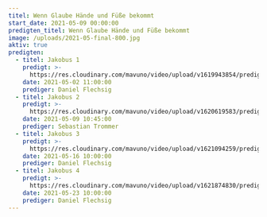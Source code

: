 ```yaml
---
titel: Wenn Glaube Hände und Füße bekommt
start_date: 2021-05-09 00:00:00
predigten_titel: Wenn Glaube Hände und Füße bekommt
image: /uploads/2021-05-final-800.jpg
aktiv: true
predigten:
  - titel: Jakobus 1
    predigt: >-
      https://res.cloudinary.com/mavuno/video/upload/v1619943854/predigten/2021-05%20Wenn%20Glaube%20Haende%20und%20Fuesse%20bekommt/2021-05-02_GoDi_Mavuno_Berlin_-_Jakobus_1.mp3
    date: 2021-05-02 11:00:00
    prediger: Daniel Flechsig
  - titel: Jakobus 2
    predigt: >-
      https://res.cloudinary.com/mavuno/video/upload/v1620619583/predigten/2021-05%20Wenn%20Glaube%20Haende%20und%20Fuesse%20bekommt/Jakobus_2_09.05.21_Sebastian_Trommer.mp3
    date: 2021-05-09 10:45:00
    prediger: Sebastian Trommer
  - titel: Jakobus 3
    predigt: >-
      https://res.cloudinary.com/mavuno/video/upload/v1621094259/predigten/2021-05%20Wenn%20Glaube%20Haende%20und%20Fuesse%20bekommt/2021-05-16_Godi_Mavuno_Berlin_-_Jakobus_3_-_Leeres_Gerede_oder_Weisheit_von_oben_1.mp3
    date: 2021-05-16 10:00:00
    prediger: Daniel Flechsig
  - titel: Jakobus 4
    predigt: >-
      https://res.cloudinary.com/mavuno/video/upload/v1621874830/predigten/2021-05%20Wenn%20Glaube%20Haende%20und%20Fuesse%20bekommt/2021-05-23_GoDi_Mavuno_Berlin_-_Jakobs_4.mp3
    date: 2021-05-23 10:00:00
    prediger: Daniel Flechsig
---
```


